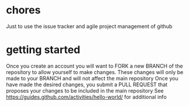 # chores
Just to use the issue tracker and agile project management of github

# getting started
Once you create an account you will want to FORK a new BRANCH of the repository to allow yourself to make changes.
These changes will only be made to your BRANCH and will not affect the main repository
Once you have made the desired changes, you submit a PULL REQUEST that proposes your changes to be included in the main repository
See https://guides.github.com/activities/hello-world/ for additional info
